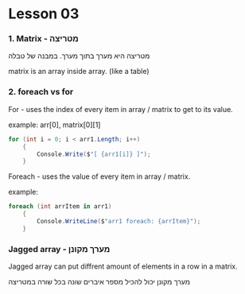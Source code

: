 # Lesson 03

### 1. Matrix - מטריצה

מטריצה היא מערך בתוך מערך. במבנה של טבלה

matrix is an array inside array. (like a table)

### 2. foreach vs for
For - uses the index of every item in array / matrix to get to its value. 

example: arr[0], matrix[0][1]

```cs
for (int i = 0; i < arr1.Length; i++)
    {
        Console.Write($"[ {arr1[i]} ]");
    }
```

Foreach - uses the value of every item in array / matrix. 

example: 
```cs
foreach (int arrItem in arr1)
    {
        Console.WriteLine($"arr1 foreach: {arrItem}");
    }
```

### Jagged array - מערך מקונן
Jagged array can put diffrent amount of elements in a row in a matrix. 

מערך מקונן יכול להכיל מספר איברים שונה בכל שורה במטריצה



